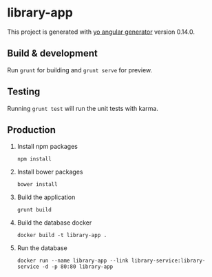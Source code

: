 # library-app

This project is generated with [yo angular generator](https://github.com/yeoman/generator-angular)
version 0.14.0.

## Build & development

Run `grunt` for building and `grunt serve` for preview.

## Testing

Running `grunt test` will run the unit tests with karma.

## Production

1. Install npm packages

   ```
   npm install
   ```

2. Install bower packages

   ```
   bower install
   ```

3. Build the application

   ```
   grunt build
   ```

4. Build the database docker

   ```
   docker build -t library-app .
   ```

5. Run the database

   ```
   docker run --name library-app --link library-service:library-service -d -p 80:80 library-app
   ```
